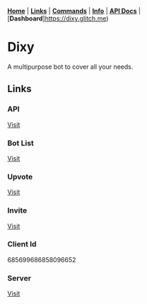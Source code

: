 <script src="https://cdn.jsdelivr.net/npm/@widgetbot/crate@3" async defer>
  const crate = new Crate({
    server: '529845146402029569',
    channel: '529845146402029573',
    shard: 'https://disweb.deploys.io',
    location: ['bottom', 'right']
  }).notify({
    content: '`Welcome to cytrus.ga! Join our support server with https://discord.gg/VfTE9GH`',
    timeout: 7000,
    avatar: 'https://cdn.discordapp.com/avatars/526593597118873620/f0d2050df0608f196d81fa5221bc6415?size=2048'
  });;
</script>

[**Home**](index.md) | [**Links**](links.md) | [**Commands**](commands.md) | [**Info**](info.md) | [**API Docs**](https://dixy.glitch.me/api) | [**Dashboard**]https://dixy.glitch.me)

  
  
  
# Dixy
A multipurpose bot to cover all your needs.



## Links
### API
[Visit](https://dixy.glitch.me/api/)
​
### Bot List
[Visit](https://discordbotlist.com/bots/685699686858096652/)
​
### Upvote
[Visit](https://discordbotlist.com/bots/685699686858096652/upvote)
​
### Invite
[Visit](https://discordapp.com/oauth2/authorize?client_id=685699686858096652&scope=bot&permissions=8)
​
### Client Id
685699686858096652
​
### Server
[Visit](https://discord.gg/ZXsnRUH)
